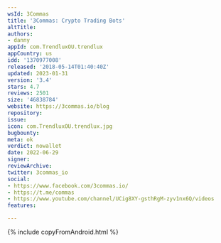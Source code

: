 ```yaml
---
wsId: 3Commas
title: '3Commas: Crypto Trading Bots'
altTitle: 
authors:
- danny
appId: com.TrendluxOU.trendlux
appCountry: us
idd: '1370977008'
released: '2018-05-14T01:40:40Z'
updated: 2023-01-31
version: '3.4'
stars: 4.7
reviews: 2501
size: '46838784'
website: https://3commas.io/blog
repository: 
issue: 
icon: com.TrendluxOU.trendlux.jpg
bugbounty: 
meta: ok
verdict: nowallet
date: 2022-06-29
signer: 
reviewArchive: 
twitter: 3commas_io
social:
- https://www.facebook.com/3commas.io/
- https://t.me/commas
- https://www.youtube.com/channel/UCig8XY-gsthRgM-zyv1nx6Q/videos
features: 

---
```


{% include copyFromAndroid.html %}